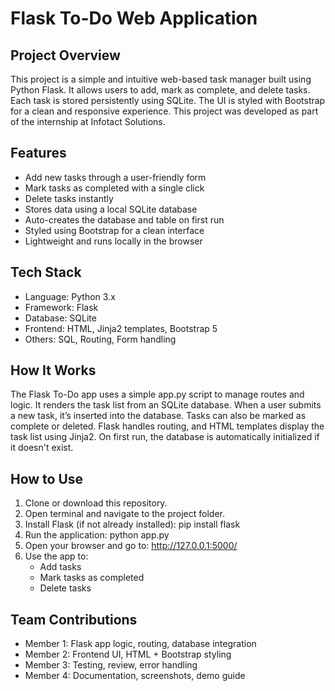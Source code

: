 # Flask To-Do Web Application

## Project Overview
This project is a simple and intuitive web-based task manager built using Python Flask. It allows users to add, mark as complete, and delete tasks. Each task is stored persistently using SQLite. The UI is styled with Bootstrap for a clean and responsive experience.
This project was developed as part of the internship at Infotact Solutions.

## Features
- Add new tasks through a user-friendly form
- Mark tasks as completed with a single click
- Delete tasks instantly
- Stores data using a local SQLite database
- Auto-creates the database and table on first run
- Styled using Bootstrap for a clean interface
- Lightweight and runs locally in the browser

## Tech Stack
- Language: Python 3.x
- Framework: Flask
- Database: SQLite
- Frontend: HTML, Jinja2 templates, Bootstrap 5
- Others: SQL, Routing, Form handling

## How It Works
The Flask To-Do app uses a simple app.py script to manage routes and logic. It renders the task list from an SQLite database. When a user submits a new task, it’s inserted into the database. Tasks can also be marked as complete or deleted. Flask handles routing, and HTML templates display the task list using Jinja2. On first run, the database is automatically initialized if it doesn't exist.

## How to Use
1. Clone or download this repository.
2. Open terminal and navigate to the project folder.
3. Install Flask (if not already installed):
    pip install flask
4. Run the application:
    python app.py
5. Open your browser and go to:
    http://127.0.0.1:5000/
6. Use the app to:
   - Add tasks
   - Mark tasks as completed
   - Delete tasks
   
## Team Contributions
- Member 1: Flask app logic, routing, database integration
- Member 2: Frontend UI, HTML + Bootstrap styling
- Member 3: Testing, review, error handling
- Member 4: Documentation, screenshots, demo guide
